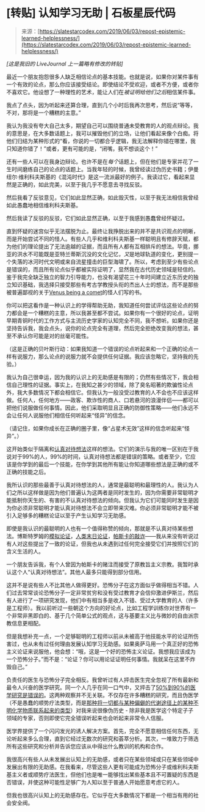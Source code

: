 <!--yml

类别：未分类

日期：2024-05-27 14:43:31

-->

# [转贴] 认知学习无助 | 石板星辰代码

> 来源：[https://slatestarcodex.com/2019/06/03/repost-epistemic-learned-helplessness/](https://slatestarcodex.com/2019/06/03/repost-epistemic-learned-helplessness/)

*[这是我旧的 LiveJournal 上一篇略有修改的转贴]* 

最近一个朋友抱怨很多人缺乏相信论点的基本技能。也就是说，如果你对某件事有一个有效的论点，那么你应该接受结论。即使结论不受欢迎，或者不方便，或者你不喜欢它。他设想了一种理性的艺术，能让人们在*被证明给他们之后*相信某件事。

我点了点头，因为听起来还算合理，直到几个小时后我再次思考，然后说“等等，不对，那将是一个糟糕的主意。”

我认为我没有夸大自己太多，期望自己可以围绕普通未受教育的人的观点辩论。我的意思是，在大多数话题上，我可以摧毁他们的立场，让他们看起来像个白痴。将他们归结为某种形式的“看，你说的一切都合乎逻辑，我无法解释你错在哪里，我只知道你错了！”或者，更有可能的是，“闭嘴，我不想谈这个！”

还有一些人可以在我身边辩论。也许不是在*每个*话题上，但在他们是专家并花了一生时间磨练自己的论点的话题上。当我年轻的时候，我曾经读过伪历史书籍；伊曼纽尔·维利科夫斯基的《混沌时代》是这一流派最好的例子。我读过它，看起来显然是正确的，如此完美，以至于我几乎不愿意去寻找反驳。

然后我看了反驳意见，它们如此显然正确，如此毁灭性，以至于我无法相信我曾经如此愚蠢地相信维利科夫斯基。

然后我读了反驳的反驳，它们如此显然正确，以至于我感到愚蠢曾经怀疑过。

直到怀疑的迷宫似乎无法摆脱为止。最终让我挣脱出来的并不是共识观点的明晰，而是开始尝试不同的怪人。有些人几乎和维利科夫斯基一样聪明且有修辞天赋，都为他们的理论提出了无法逾越的证据，而且所有人都有互相排斥的想法。毕竟，挪亚的洪水不可能既是亚特兰蒂斯沉没的文化记忆，*又*是地球轨道的变化，更别提一个失落的冰河时代文明或来自流星撞击的巨型海啸了。所以，考虑到至少有些论点是错误的，而且所有论点似乎都被实际证明了，显然我在古代历史领域是轻信的。鉴于我完全缺乏独立的智力引导能力，也没有渴望花三十年时间建立近东历史的独立知识基础，我选择只接受那些有考古学教授头衔的杰出人士的想法，而不是那些被普遍鄙视的关于[Venus being a comet](http://en.wikipedia.org/wiki/Worlds_in_Collision)的怪人们写的书。

你可以把这看作是一种认识上的学得帮助无助，我知道任何尝试评估这些论点的努力都会是一个糟糕的主意，所以我甚至都不尝试。如果你有一个很好的论点，证明早期青铜时代的工作方式与主流历史学家的认知完全不同，我不想听。如果你还是坚持告诉我，我会点头，说你的论点完全有道理，然后完全拒绝改变我的想法，甚至不承认你可能是对的丝毫可能性。

（这是正确的贝叶斯行动：如果我知道一个错误的论点听起来和一个正确的论点一样有说服力，那么论点的说服力就不会提供任何证据。我应该忽略它，坚持我的先验。）

我认为自己很幸运，因为我的认识上的无助感是有限的；仍然有些情况下，我会相信自己理性的证据。事实上，在我知之甚少的领域，除了臭名昭著的欺骗性论点外，我大多数情况下都会相信它。但我认为一般没受过教育的人不会也不应该这样做。任何人，任何地方——政客、欺诈性的商人、口若悬河的浪漫伴侣——都可以把他们说服做任何事情。因此，他们采取明显且正确的防御性策略——他们永远不会让任何人说服他们相信任何听起来“怪异”的信念。

（请记住，如果你成长在正确的圈子里，像“占星术无效”这样的信念听起来“怪异”。）

这开始类似于隔离和[认真对待想法](http://lesswrong.com/lw/2l6/taking_ideas_seriously/)这样的想法。它们的演示与我的唯一区别在于我说对于99%的人，99%的时间，认真对待想法都是错误的策略。或者至少，它应该是你学到的最后一个技能，在你学到其他所有能让你知道哪些想法是正确的或不正确的技能之后。

我所认识的那些最善于认真对待想法的人，通常是最聪明和最理性的人。我认为人们之所以这样做是因为他们普遍认为这两者是同时发生的，因为你需要非常聪明才能抵制你天生的、有害的不认真对待想法的倾向。但我认为它们可能同时发生是因为你必须非常聪明才能认真对待想法不会立即带来灾难。你必须非常聪明才能不被引入足够多的糟糕论证以至于产生认知学习无助感。

即使是我认识的最聪明的人也有一个值得称赞的倾向，那就是不认真对待某些想法。博斯特罗姆的[模拟论证](http://en.wikipedia.org/wiki/Simulation_argument#Origins)，[人类末日论证](http://en.wikipedia.org/wiki/Doomsday_argument)，[帕斯卡的敲诈](http://wiki.lesswrong.com/wiki/Pascal%27s_mugging)——我从来没有听说过有人对这些提出了一致的论证，但我也从未遇到过任何完全接受它们并按照它们的含义生活的人。

一个朋友告诉我，有个人曾因为帕斯卡的赌注而接受了原教旨主义宗教。我暂时承认这个人“认真对待想法”。其他人最多只能得到部分信用。

这并不是说有些人不比其他人做得更好。恐怖分子在这方面似乎做得相当不错。人们过去常常谈论恐怖分子一定非常贫穷和没有受过教育才会信仰激进伊斯兰，然后有人进行了一项研究发现，他们中有相当多是收入不错、受过大学教育的人（许多是工程师）。我以前听过一些朝这个方向的好论点，比如工程学训练你对世界有一个非常非黑即白的、基于几个简单公式的观点，这与基要主义比与微妙的自由派宗教信息更相配。

但是我想补充一点，一个足够聪明的工程师以前从未被高于他技能水平的论证所伤害过，也从未有过任何理由发展认知学习无助感。如果奥萨马用一个真正好的恐怖主义论证来说服他，他会想：“哦，这是一个好的恐怖主义论证。我想我应该成为一个恐怖分子。”而不是：“论证？你可以用论证证明任何事情。我就呆在这里不炸毁自己。”

负责任的医生与恐怖分子完全相反。我曾听过有人抨击医生完全忽视了所有最新和最令人兴奋的医学研究。同一个人几乎在同一口气中，又抨击了[50%到90%的医学研究是错误的](http://www.plosmedicine.org/article/info%3Adoi/10.1371/journal.pmed.0020124)。这两种观察并不无关联。不仅存在许多糟糕的研究，而且伪医学（不是愚蠢的顺势疗法类型，而是[那种将一切都与某种偏僻的代谢途径上的某种不明化学物质联系起来的类型](https://slatestarcodex.com/2018/05/23/should-psychiatry-test-for-lead-more/)）对我来说很像伪历史 - 除非我是医学这个特定子子领域的专家，否则即使它完全错误听起来也会听起来非常令人信服。

医学界提供了一个闪闪发光的诱人解决方案。首先，完全不愿意相信任何东西，无论听起来多么合理，直到它经过无数次的研究和荟萃分析。其次，一堆致力于筛选所有这些研究和分析并告诉您应该从中得出什么教训的机构和合作。

我很高兴有些人从未发展出认知上的无助感，或者只在某些领域或只在某些领域中发展出有限的无助感。在我看来，尽管这些人更有可能成为恐怖分子或维利科夫斯基主义者或顺势疗法医生，但他们也是唯一能够找出某些基本且不可置疑的东西是否错误，并使这种可能性足够广为人知以至于普通人开始愿意考虑它的人。

但我也很高兴认知上的无助感存在。它似乎在大多数情况下都是一个相当有用的社会安全阀。
